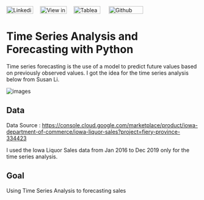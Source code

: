 [<img src="https://img.shields.io/badge/Linkedin-%230A66C2.svg?&sflat&logo=linkedin&logoColor=white" alt="Linkedin profile link button" height="20" width="70" />](https://www.linkedin.com/in/hoi-ching-yip/) &emsp;[<img src="https://img.shields.io/badge/Medium-12100E?style=flat&logo=medium&logoColor=white" alt="View in Medium" height="20" width="70" />](https://medium.com/@melodyyip515_/time-series-analysis-and-forecasting-with-python-67488cfdf43f) &emsp;[<img src="https://img.shields.io/badge/Tableau-%23ff4d4d.svg?&sflat&logo=tableau&logoColor=white" alt="Tableau profile link button" height="20" width="70" >](https://public.tableau.com/app/profile/yip.hoi.ching#!/?newProfile=&activeTab=0) &emsp; [<img src="https://img.shields.io/badge/Github Blog-%23181717.svg?&style=flat&logo=github&logoColor=white" alt="Github profile link button" height="20" width="90" alt="Github Blog Button"/>](https://github.com/melodyyip?tab=repositories) 

# Time Series Analysis and Forecasting with Python

Time series forecasting is the use of a model to predict future values based on previously observed values. I got the idea for the time series analysis below from Susan Li.

![images](https://user-images.githubusercontent.com/32995324/155797671-6f0fb421-87b3-42a6-b077-2aaa1b8b2aa8.jpg)

## Data
Data Source : https://console.cloud.google.com/marketplace/product/iowa-department-of-commerce/iowa-liquor-sales?project=fiery-province-334423

I used the Iowa Liquor Sales data from Jan 2016 to Dec 2019 only for the time series analysis.

## Goal
Using Time Series Analysis to forecasting sales
